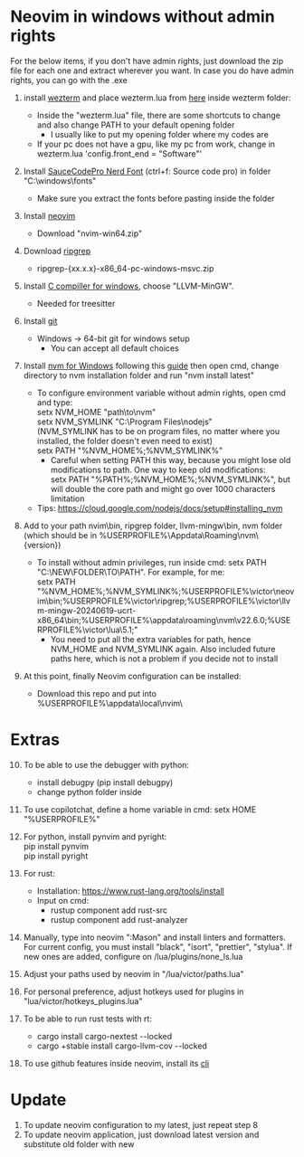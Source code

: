 # Neovim in windows without admin rights
For the below items, if you don't have admin rights, just download the zip file for each one and extract wherever you want. In case you do have admin rights, you can go with the .exe

1. install [wezterm](https://wezfurlong.org/wezterm/installation.html) and place wezterm.lua from [here](https://github.com/VictorLemosR/wezterm_lua/tree/main) inside wezterm folder: 
	- Inside the "wezterm.lua" file, there are some shortcuts to change and also change PATH to your default opening folder
		- I usually like to put my opening folder where my codes are
	- If your pc does not have a gpu, like my pc from work, change in wezterm.lua 'config.front_end = "Software"'
  
2. Install [SauceCodePro Nerd Font](https://www.nerdfonts.com/font-downloads) (ctrl+f: Source code pro) in folder "C:\windows\fonts\"
	- Make sure you extract the fonts before pasting inside the folder

3. Install [neovim](https://github.com/neovim/neovim/releases/tag/stable)
	- Download "nvim-win64.zip"

4. Download [ripgrep](https://github.com/BurntSushi/ripgrep/releases)
	- ripgrep-{xx.x.x}-x86_64-pc-windows-msvc.zip

5. Install [C compiller for windows](https://www.mingw-w64.org/downloads/), choose "LLVM-MinGW".
	- Needed for treesitter

6. Install [git](https://git-scm.com/downloads)
	- Windows -> 64-bit git for windows setup
		- You can accept all default choices

7. Install [nvm for Windows](https://github.com/coreybutler/nvm-windows) following this [guide](https://github.com/coreybutler/nvm-windows/wiki#manual-installation) then open cmd, change directory to nvm installation folder and run "nvm install latest" 
	- To configure environment variable without admin rights, open cmd and type:\
	setx NVM_HOME "path\to\nvm"\
	setx NVM_SYMLINK "C:\Program Files\nodejs"\
		(NVM_SYMLINK has to be on program files, no matter where you installed, the folder doesn't even need to exist)\
	setx PATH "%NVM_HOME%;%NVM_SYMLINK%"
		- Careful when setting PATH this way, because you might lose old modifications to path. One way to keep old modifications:\
		  setx PATH "%PATH%;%NVM_HOME%;%NVM_SYMLINK%", but will double the core path and might go over 1000 characters
		  limitation
	- Tips: https://cloud.google.com/nodejs/docs/setup#installing_nvm

8. Add to your path nvim\bin, ripgrep folder, llvm-mingw\bin, nvm folder (which should be in %USERPROFILE%\Appdata\Roaming\nvm\\{version}\)
	- To install without admin privileges, run inside cmd: setx PATH "C:\NEW\FOLDER\TO\PATH". For example, for me:\
	setx PATH\
	"%NVM_HOME%;%NVM_SYMLINK%;%USERPROFILE%\victor\neovim\bin;%USERPROFILE%\victor\ripgrep;%USERPROFILE%\victor\llvm-mingw-20240619-ucrt-x86_64\bin;%USERPROFILE%\appdata\roaming\nvm\v22.6.0;%USERPROFILE%\victor\lua\5.1;"
		- You need to put all the extra variables for path, hence NVM_HOME and NVM_SYMLINK again. Also included future
		  paths here, which is not a problem if you decide not to install

9. At this point, finally Neovim configuration can be installed:
	- Download this repo and put into %USERPROFILE%\appdata\local\nvim\

# Extras

10. To be able to use the debugger with python:
	- install debugpy (pip install debugpy)
	- change python folder inside

11. To use copilotchat, define a home variable in cmd: setx HOME "%USERPROFILE%"

12. For python, install pynvim and pyright:\
pip install pynvim\
pip install pyright

13. For rust:
	- Installation: https://www.rust-lang.org/tools/install
	- Input on cmd:
		- rustup component add rust-src
		- rustup component add rust-analyzer

14. Manually, type into neovim ":Mason" and install linters and formatters. For current config, you must install
	"black", "isort", "prettier", "stylua". If new ones are added, configure on /lua/plugins/none_ls.lua

15. Adjust your paths used by neovim in "/lua/victor/paths.lua"

16. For personal preference, adjust hotkeys used for plugins in "lua/victor/hotkeys_plugins.lua"

17. To be able to run rust tests with <space>rt:
	- cargo install cargo-nextest --locked
	- cargo +stable install cargo-llvm-cov --locked

18. To use github features inside neovim, install its [cli](https://cli.github.com/)

# Update
1. To update neovim configuration to my latest, just repeat step 8
2. To update neovim application, just download latest version and substitute old folder with new
